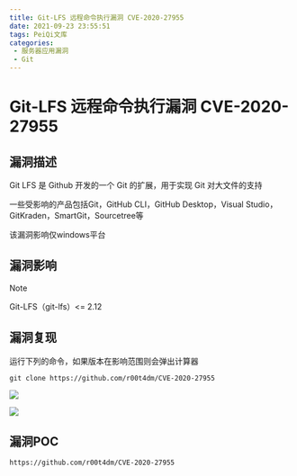 ```yaml
---
title: Git-LFS 远程命令执行漏洞 CVE-2020-27955
date: 2021-09-23 23:55:51
tags: PeiQi文库
categories:
 - 服务器应用漏洞
 - Git
---
```


# Git-LFS 远程命令执行漏洞 CVE-2020-27955

## 漏洞描述

Git LFS 是 Github 开发的一个 Git 的扩展，用于实现 Git 对大文件的支持

一些受影响的产品包括Git，GitHub CLI，GitHub Desktop，Visual Studio，GitKraden，SmartGit，Sourcetree等

该漏洞影响仅windows平台

## 漏洞影响

> [!NOTE]
>
> Git-LFS（git-lfs）<= 2.12

## 漏洞复现

运行下列的命令，如果版本在影响范围则会弹出计算器

```
git clone https://github.com/r00t4dm/CVE-2020-27955
```

![](/img/20210924015201328306.png)

![](/img/20210924015201482828.png)

## 漏洞POC

```
https://github.com/r00t4dm/CVE-2020-27955
```

